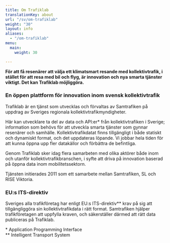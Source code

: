 ```yaml
---
title: Om Trafiklab
translationKey: about
url: "/sv/om-trafiklab"
weight: "30"
layout: info
aliases:
  - "/om-trafiklab"
menu:
  main:
    weight: 30

---
```

**För att få resenärer att välja ett klimatsmart resande med kollektivtrafik, i stället för att resa med bil och flyg, är innovation och nya smarta tjänster viktigt. Det kan Trafiklab möjliggöra.**

### En öppen plattform för innovation inom svensk kollektivtrafik

Trafiklab är en tjänst som utvecklas och förvaltas av Samtrafiken på uppdrag av Sveriges regionala kollektivtrafikmyndigheter.

Här kan utvecklare ta del av data och API:er* från kollektivtrafiken i Sverige; information som behövs för att utveckla smarta tjänster som gynnar resenärer och samhälle. Kollektivtrafikdatat finns tillgängligt i både statiskt och dynamiskt format, och det uppdateras löpande. Vi jobbar hela tiden för att kunna öppna upp fler datakällor och förbättra de befintliga.

Genom Trafiklab sker idag flera samarbeten med olika aktörer både inom och utanför kollektivtrafikbranschen, i syfte att driva på innovation baserad på öppna data inom mobilitetssektorn.

Tjänsten initierades 2011 som ett samarbete mellan Samtrafiken, SL och RISE Viktoria.

### EU:s ITS-direktiv

Sveriges alla trafikföretag har enligt EU:s ITS-direktiv** krav på sig att tillgängliggöra sin kollektivtrafikdata i rätt format. Samtrafiken hjälper trafikföretagen att uppfylla kraven, och säkerställer därmed att rätt data publiceras på Trafiklab.

\* Application Programming Interface  
\** Intelligent Transport System